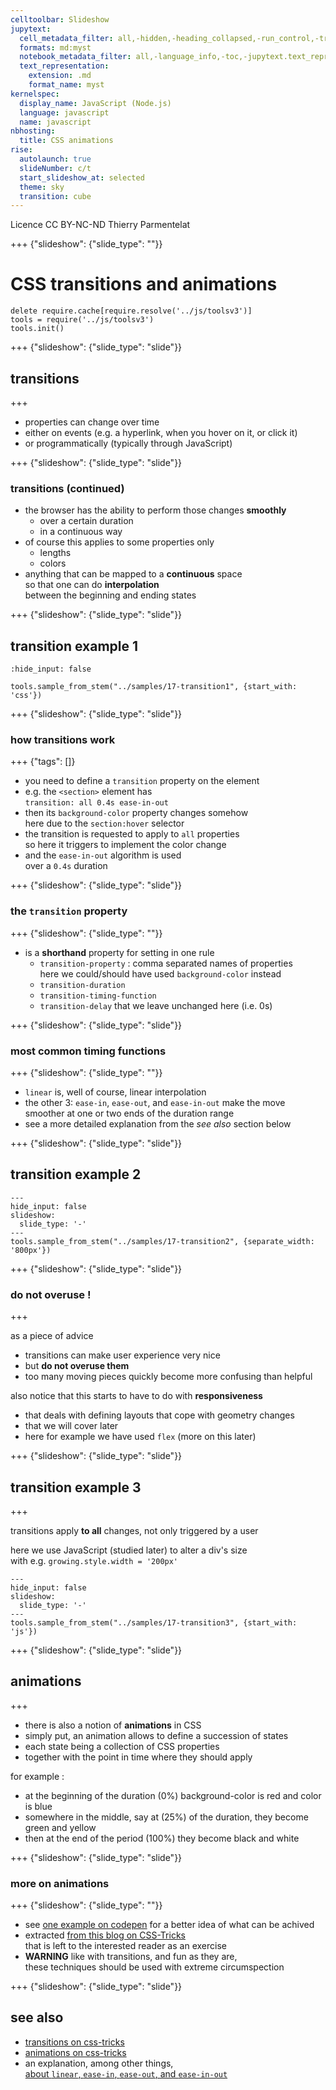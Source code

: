 ```yaml
---
celltoolbar: Slideshow
jupytext:
  cell_metadata_filter: all,-hidden,-heading_collapsed,-run_control,-trusted
  formats: md:myst
  notebook_metadata_filter: all,-language_info,-toc,-jupytext.text_representation.jupytext_version,-jupytext.text_representation.format_version
  text_representation:
    extension: .md
    format_name: myst
kernelspec:
  display_name: JavaScript (Node.js)
  language: javascript
  name: javascript
nbhosting:
  title: CSS animations
rise:
  autolaunch: true
  slideNumber: c/t
  start_slideshow_at: selected
  theme: sky
  transition: cube
---
```


<div class="licence">
<span>Licence CC BY-NC-ND</span>
<span>Thierry Parmentelat</span>
</div>

+++ {"slideshow": {"slide_type": ""}}

# CSS transitions and animations

```{code-cell}
delete require.cache[require.resolve('../js/toolsv3')]
tools = require('../js/toolsv3')
tools.init()
```

+++ {"slideshow": {"slide_type": "slide"}}

## transitions

+++

* properties can change over time
* either on events (e.g. a hyperlink, when you hover on it, or click it)
* or programmatically (typically through JavaScript)

+++ {"slideshow": {"slide_type": "slide"}}

### transitions (continued)
* the browser has the ability to perform those changes **smoothly**
  * over a certain duration
  * in a continuous way
* of course this applies to some properties only
  * lengths
  * colors
* anything that can be mapped to a **continuous** space  
  so that one can do **interpolation**  
  between the beginning and ending states

+++ {"slideshow": {"slide_type": "slide"}}

## transition example 1

```{code-cell}
:hide_input: false

tools.sample_from_stem("../samples/17-transition1", {start_with: 'css'})
```

+++ {"slideshow": {"slide_type": "slide"}}

### how transitions work

+++ {"tags": []}

* you need to define a `transition` property on the element
* e.g. the `<section>` element has  
  `transition: all 0.4s ease-in-out`
* then its `background-color` property changes somehow  
  here due to the `section:hover` selector
* the transition is requested to apply to `all` properties  
  so here it triggers to implement the color change
* and the `ease-in-out` algorithm is used  
  over a `0.4s` duration

+++ {"slideshow": {"slide_type": "slide"}}

### the `transition` property

+++ {"slideshow": {"slide_type": ""}}

* is a **shorthand** property for setting in one rule
  * `transition-property` : comma separated names of properties  
     here we could/should have used `background-color` instead
  * `transition-duration`
  * `transition-timing-function`
  * `transition-delay` that we leave unchanged here (i.e. 0s)

+++ {"slideshow": {"slide_type": "slide"}}

### most common timing functions

+++ {"slideshow": {"slide_type": ""}}

* `linear` is, well of course, linear interpolation 
* the other 3: `ease-in`, `ease-out`, and `ease-in-out` make the move 
  smoother at one or two ends of the duration range 
* see a more detailed explanation from the *see also* section below

+++ {"slideshow": {"slide_type": "slide"}}

## transition example 2

```{code-cell}
---
hide_input: false
slideshow:
  slide_type: '-'
---
tools.sample_from_stem("../samples/17-transition2", {separate_width: '800px'})
```

+++ {"slideshow": {"slide_type": "slide"}}

### do not overuse !

+++

as a piece of advice

* transitions can make user experience very nice
* but **do not overuse them**
* too many moving pieces quickly become more confusing than helpful

also notice that this starts to have to do with **responsiveness** 

* that deals with defining layouts that cope with geometry changes
* that we will cover later
* here for example we have used `flex` (more on this later)

+++ {"slideshow": {"slide_type": "slide"}}

## transition example 3

+++

transitions apply **to all** changes, not only triggered by a user

here we use JavaScript (studied later) to alter a div's size  
with e.g. `growing.style.width = '200px'`

```{code-cell}
---
hide_input: false
slideshow:
  slide_type: '-'
---
tools.sample_from_stem("../samples/17-transition3", {start_with: 'js'})
```

+++ {"slideshow": {"slide_type": "slide"}}

## animations

+++

* there is also a notion of **animations** in CSS
* simply put, an animation allows to define a succession of states  
* each state being a collection of CSS properties
* together with the point in time where they should apply

for example :

* at the beginning of the duration (0%) background-color is red and color is blue
* somewhere in the middle, say at (25%) of the duration, they become green and yellow
* then at the end of the period (100%) they become black and white

+++ {"slideshow": {"slide_type": "slide"}}

### more on animations

+++ {"slideshow": {"slide_type": ""}}

* see [one example on codepen](https://codepen.io/team/css-tricks/pen/EjaJNd) for a better idea of what can be achived
* extracted [from this blog on CSS-Tricks](https://css-tricks.com/almanac/properties/a/animation/)  
  that is left to the interested reader as an exercise
* **WARNING** like with transitions, and fun as they are,  
  these techniques should be used with extreme circumspection

+++ {"slideshow": {"slide_type": "slide"}}

## see also

* [transitions on css-tricks](https://css-tricks.com/almanac/properties/t/transition/)
* [animations on css-tricks](https://css-tricks.com/almanac/properties/a/animation/)
* an explanation, among other things,  
 [about `linear`, `ease-in`, `ease-out`, and `ease-in-out`](https://www.freecodecamp.org/news/css-transitions-explained-d67ab9a02049/)
